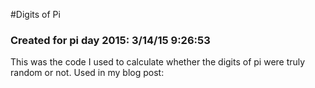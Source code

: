 #Digits of Pi
### Created for pi day 2015: 3/14/15 9:26:53

This was the code I used to calculate whether the digits of pi were truly random or not. Used in my blog post:
